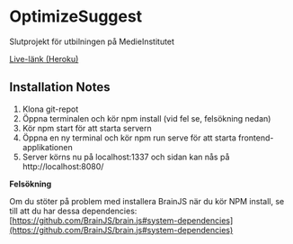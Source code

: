 # OptimizeSuggest

Slutprojekt för utbilningen på MedieInstitutet

[Live-länk (Heroku)](https://fathomless-falls-93329.herokuapp.com/)

## Installation Notes

1. Klona git-repot
2. Öppna terminalen och kör npm install (vid fel se, felsökning nedan)
3. Kör npm start för att starta servern
4. Öppna en ny terminal och kör npm run serve för att starta frontend-applikationen
5. Server körns nu på localhost:1337 och sidan kan nås på http://localhost:8080/

**Felsökning**

Om du stöter på problem med installera BrainJS när du kör NPM install, se till att du har dessa dependencies: [https://github.com/BrainJS/brain.js#system-dependencies](https://github.com/BrainJS/brain.js#system-dependencies)
